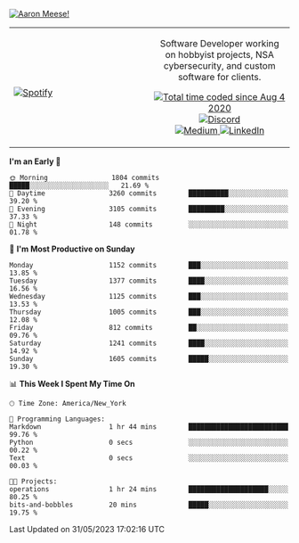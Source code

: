 [![Aaron Meese!](https://user-images.githubusercontent.com/17814535/88975338-a2aabf00-d27f-11ea-963f-8a19608716b4.png)](https://github.com/ajmeese7/readme-ascii "README ASCII")

<!-- Modified from project here: https://github.com/novatorem/novatorem -->
<table width="100%">
  <tr>
  <td width="50%">

&nbsp; <br> [![Spotify](https://ajmeese7.vercel.app/api/spotify)](https://open.spotify.com/user/ajmeese)

  </td>
  <td width="50%">
    <p align="center">
    Software Developer working on hobbyist projects, NSA cybersecurity, and custom software for clients.
    </p>
    <p align="center">
      <a href="https://wakatime.com/@f726891d-3b02-46cd-9b60-e8c59f9e2b14">
        <img src="https://wakatime.com/badge/user/f726891d-3b02-46cd-9b60-e8c59f9e2b14.svg" alt="Total time coded since Aug 4 2020" title="WakaTime" />
      </a>
      <a href="http://link.aaronmeese.com/discord">
        <img src="https://img.shields.io/badge/discord-ajmeese7%234835-369?style=flat-square&logo=discord&logoColor=white&color=purple" alt="Discord" title="Discord">
      </a>
      <br />
      <a href="https://link.aaronmeese.com/medium">
        <img src="https://img.shields.io/badge/medium-ajmeese7-1DB954?style=flat-square&logo=medium&logoColor=white" alt="Medium" title="Medium">
      </a>
      <a href="https://link.aaronmeese.com/linkedin">
        <img src="https://img.shields.io/badge/linkedIn-aaronmeese-1DB954?style=flat-square&logo=linkedin&logoColor=white&color=blue" alt="LinkedIn" title="LinkedIn">
      </a>
    </p>
  </td>

</table>

[//]: <> (The `&nbsp;` is to have Aphelion take up more space)

<!--START_SECTION:waka-->
**I'm an Early 🐤** 

```text
🌞 Morning                1804 commits        █████░░░░░░░░░░░░░░░░░░░░   21.69 % 
🌆 Daytime                3260 commits        ██████████░░░░░░░░░░░░░░░   39.20 % 
🌃 Evening                3105 commits        █████████░░░░░░░░░░░░░░░░   37.33 % 
🌙 Night                  148 commits         ░░░░░░░░░░░░░░░░░░░░░░░░░   01.78 % 
```
📅 **I'm Most Productive on Sunday** 

```text
Monday                   1152 commits        ███░░░░░░░░░░░░░░░░░░░░░░   13.85 % 
Tuesday                  1377 commits        ████░░░░░░░░░░░░░░░░░░░░░   16.56 % 
Wednesday                1125 commits        ███░░░░░░░░░░░░░░░░░░░░░░   13.53 % 
Thursday                 1005 commits        ███░░░░░░░░░░░░░░░░░░░░░░   12.08 % 
Friday                   812 commits         ██░░░░░░░░░░░░░░░░░░░░░░░   09.76 % 
Saturday                 1241 commits        ████░░░░░░░░░░░░░░░░░░░░░   14.92 % 
Sunday                   1605 commits        █████░░░░░░░░░░░░░░░░░░░░   19.30 % 
```


📊 **This Week I Spent My Time On** 

```text
🕑︎ Time Zone: America/New_York

💬 Programming Languages: 
Markdown                 1 hr 44 mins        █████████████████████████   99.76 % 
Python                   0 secs              ░░░░░░░░░░░░░░░░░░░░░░░░░   00.22 % 
Text                     0 secs              ░░░░░░░░░░░░░░░░░░░░░░░░░   00.03 % 

🐱‍💻 Projects: 
operations               1 hr 24 mins        ████████████████████░░░░░   80.25 % 
bits-and-bobbles         20 mins             █████░░░░░░░░░░░░░░░░░░░░   19.75 % 
```


 Last Updated on 31/05/2023 17:02:16 UTC
<!--END_SECTION:waka-->
